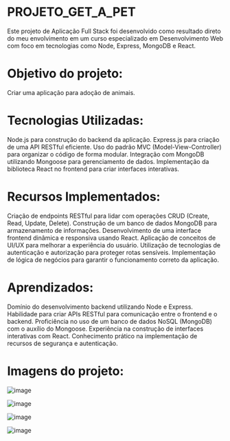 # PROJETO_GET_A_PET
Este projeto de Aplicação Full Stack foi desenvolvido como resultado direto do meu envolvimento em um curso especializado em Desenvolvimento Web com foco em tecnologias como Node, Express, MongoDB e React.


##
# Objetivo do projeto:

Criar uma aplicação para adoção de animais.

##
# Tecnologias Utilizadas:

Node.js para construção do backend da aplicação.
Express.js para criação de uma API RESTful eficiente.
Uso do padrão MVC (Model-View-Controller) para organizar o código de forma modular.
Integração com MongoDB utilizando Mongoose para gerenciamento de dados.
Implementação da biblioteca React no frontend para criar interfaces interativas.

##

# Recursos Implementados:

Criação de endpoints RESTful para lidar com operações CRUD (Create, Read, Update, Delete).
Construção de um banco de dados MongoDB para armazenamento de informações.
Desenvolvimento de uma interface frontend dinâmica e responsiva usando React.
Aplicação de conceitos de UI/UX para melhorar a experiência do usuário.
Utilização de tecnologias de autenticação e autorização para proteger rotas sensíveis.
Implementação de lógica de negócios para garantir o funcionamento correto da aplicação.

##

# Aprendizados:

Domínio do desenvolvimento backend utilizando Node e Express.
Habilidade para criar APIs RESTful para comunicação entre o frontend e o backend.
Proficiência no uso de um banco de dados NoSQL (MongoDB) com o auxílio do Mongoose.
Experiência na construção de interfaces interativas com React.
Conhecimento prático na implementação de recursos de segurança e autenticação.

##

# Imagens do projeto:

![image](https://github.com/Jose-Capucho/PROJETO_GET_A_PET/assets/97485966/072363e2-4927-4ff1-88ca-0524f951dc46)

![image](https://github.com/Jose-Capucho/PROJETO_GET_A_PET/assets/97485966/8b6963db-800e-47e1-a7aa-1800ff64700a)

![image](https://github.com/Jose-Capucho/PROJETO_GET_A_PET/assets/97485966/94a10611-1b37-4a64-9cf4-15c38cb23a97)

![image](https://github.com/Jose-Capucho/PROJETO_GET_A_PET/assets/97485966/3257f41f-e594-4d36-b9cb-9abbc969ba83)

